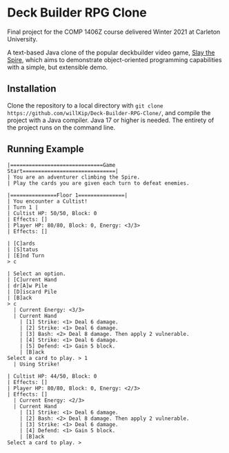 #  Deck Builder RPG Clone

Final project for the COMP 1406Z course delivered Winter 2021 at Carleton University.

A text-based Java clone of the popular deckbuilder video game, [Slay the Spire](https://store.steampowered.com/app/646570/Slay_the_Spire/), which aims to demonstrate object-oriented programming capabilities with a simple, but extensible demo. 

## Installation

Clone the repository to a local directory with `git clone https://github.com/willKip/Deck-Builder-RPG-Clone/`, and compile the project with a Java compiler.
Java 17 or higher is needed. The entirety of the project runs on the command line.

## Running Example
```
|==============================Game Start==============================|
| You are an adventurer climbing the Spire.
| Play the cards you are given each turn to defeat enemies.

|===============Floor 1===============|
| You encounter a Cultist!
| Turn 1 |
| Cultist HP: 50/50, Block: 0
| Effects: []
| Player HP: 80/80, Block: 0, Energy: <3/3>
| Effects: []

| [C]ards
| [S]tatus
| [E]nd Turn
> c

| Select an option.
| [C]urrent Hand
| dr[A]w Pile
| [D]iscard Pile
| [B]ack
> c
  | Current Energy: <3/3>
  | Current Hand
    | [1] Strike: <1> Deal 6 damage.
    | [2] Strike: <1> Deal 6 damage.
    | [3] Bash: <2> Deal 8 damage. Then apply 2 vulnerable.
    | [4] Strike: <1> Deal 6 damage.
    | [5] Defend: <1> Gain 5 block.
    | [B]ack
Select a card to play. > 1
  | Using Strike!

| Cultist HP: 44/50, Block: 0
| Effects: []
| Player HP: 80/80, Block: 0, Energy: <2/3>
| Effects: []
  | Current Energy: <2/3>
  | Current Hand
    | [1] Strike: <1> Deal 6 damage.
    | [2] Bash: <2> Deal 8 damage. Then apply 2 vulnerable.
    | [3] Strike: <1> Deal 6 damage.
    | [4] Defend: <1> Gain 5 block.
    | [B]ack
Select a card to play. >
```
